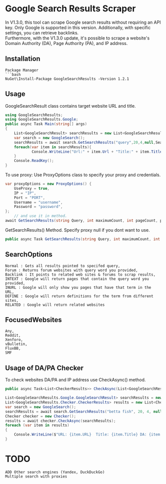# Google Search Results Scraper

In V1.3.0, this tool can scrape Google search results without requiring an API key. Only Google is supported in this version. Additionally, with specific settings, you can retrieve backlinks. <br> Furthermore, with the V1.3.0 update, it's possible to scrape a website's Domain Authority (DA), Page Authority (PA), and IP address.
## Installation
```
Package Manager 
```bash
NuGet\Install-Package GoogleSearchResults -Version 1.2.1
```
## Usage
GoogleSearchResult class contains target website URL and title.
```csharp 
using GoogleSearchResults;
using GoogleSearchResults.Google;
public async Task Main(string[] args)
{
    List<GoogleSearchResult> searchResults = new List<GoogleSearchResult>();
    var search = new GoogleSearch();
    searchResults = await search.GetSearchResults("query",20,4,null,SearchOptions.Backlink, FocusedWebsites.Xenforo);
    foreach(var item in searchResults){
            Console.WriteLine("Url:" + item.Url + "Title:" + item.Title);
    }
    Console.ReadKey();
}
```
To use proxy: Use ProxyOptions class to specify your proxy and credentials.
```csharp
var proxyOptions = new ProxyOptions() { 
    UseProxy = true,
    IP = "IP",
    Port = "PORT",
    Username = "username",
    Password = "password",
};
    // and use it in method.
await GetSearchResults(string Query, int maximumCount, int pageCount, proxyOptions, SearchOptions searchOptions = SearchOptions.Normal, FocusedWebsites websites = FocusedWebsites.Any);

```
GetSearchResults() Method. Specify proxy null if you dont want to use.
```csharp
public async Task GetSearchResults(string Query, int maximumCount, int pageCount, ProxyOptions proxy = null, SearchOptions searchOptions = SearchOptions.Normal, FocusedWebsites websites = FocusedWebsites.Any)
```
## SearchOptions
    Normal : Gets all results pointed to specifed query,
    Forum : Returns forum websites with query word you provided,
    Backlink : It points to related web sites & forums to scrap results,
    INTEXT : Google will return pages that contain the query word you provided,
    INURL : Google will only show you pages that have that term in the URL,
    DEFINE : Google will return definitions for the term from different sites,
    RELATED : Google will return related websites

## FocusedWebsites
    Any,
    Reddit,
    Xenforo,
    vBulletin,
    FluxBB,
    SMF

## Usage of DA/PA Checker
To check websites DA/PA and IP address use CheckAsync() method.
```csharp
public async Task<List<CheckerResults>> CheckAsync(List<GoogleSearchResult> searchResults, ProxyOptions? proxy = null)
```
```csharp
List<GoogleSearchResults.Google.GoogleSearchResult> searchResults = new List<GoogleSearchResults.Google.GoogleSearchResult>();
List<GoogleSearchResults.Checker.CheckerResults> results = new List<CheckerResults>();
var search = new GoogleSearch();
searchResults = await search.GetSearchResults("betta fish", 20, 4, null, SearchOptions.Backlink, FocusedWebsites.Xenforo);
Checker checker = new Checker();
results = await checker.CheckAsync(searchResults);
foreach (var item in results)
{
    Console.WriteLine($"URL: {item.URL}  Title: {item.Title} DA: {item.DA} PA: {item.PA} Spam Score: {item.SpamScore} IP: {item.IP}");
}

```


# TODO
    ADD Other search engines (Yandex, DuckDuckGo)
    Multiple search with proxies